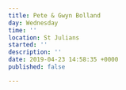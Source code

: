 ```yaml
---
title: Pete & Gwyn Bolland
day: Wednesday
time: ''
location: St Julians
started: ''
description: ''
date: 2019-04-23 14:58:35 +0000
published: false

---
```

